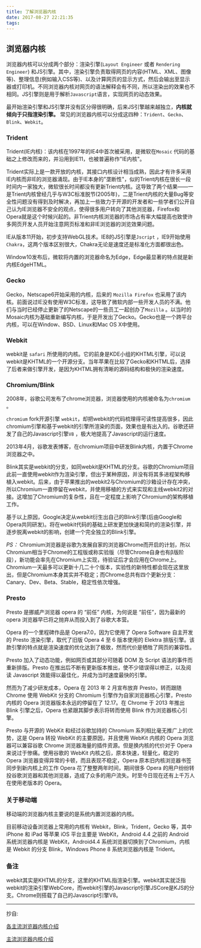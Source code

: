 ```yaml
---
title: 了解浏览器内核
date: 2017-08-27 22:21:35
tags:
---
```

## 浏览器内核
 浏览器内核可以分成两个部分：渲染引擎(`Layout Engineer` 或者 `Rendering Engineer`) 和JS引擎。其中，渲染引擎负责取得网页的内容(HTML、XML、图像等)、整理信息(例如输入CSS等)、以及计算网页的显示方式，然后会输出至显示器或打印机。不同浏览器内核对网页的语法解释会有不同，所以渲染出的效果也不相同。JS引擎则是用于解析`Javascript`语言，实现网页的动态效果。

最开始渲染引擎和JS引擎并没有区分得很明确，后来JS引擎越来越独立，**内核就倾向于只指渲染引擎。** 常见的浏览器内核可以分成这四种：`Trident`、`Gecko`、`Blink`、`Webkit`。
### Trident
Trident(IE内核)：该内核在1997年的IE4中首次被采用，是微软在`Mosaic` 代码的基础之上修改而来的，并沿用到IE11，也被普遍称作"IE内核"。

Trident实际上是一款开放的内核，其接口内核设计相当成熟，因此才有许多采用IE内核而非IE的浏览器涌现。由于IE本身的"垄断性"，似的Trient内核在很长一段时间内一家独大，微软很长时间都没有更新Trient内核。这导致了两个结果——一是Trient内核曾经几乎与W3C标准脱节(2005年)，二是Trient内核的大量Bug等安全性问题没有得到及时解决，再加上一些致力于开源的开发者和一些学者们公开自己认为IE浏览器不安全的观点，使得很多用户转向了其他浏览器，Firefox和Opera就是这个时候兴起的。非Trient内核浏览器的市场占有率大幅提高也致使许多网页开发人员开始注意网页标准和非IE浏览器的浏览效果问题。

IE从版本11开始，初步支持WebGL技术。IE8的JS引擎是`Jscript` ，IE9开始使用`Chakra`，这两个版本区别很大，Chakra无论是速度还是标准化方面都很出色。

Window10发布后，微软将内置的浏览器命名为Edge，Edge最显著的特点就是新内核EdgeHTML。
### Gecko
Gecko，Netscape6开始采用的内核，后来的 `Mozilla Firefox` 也采用了该内核。前面说过IE没有使用W3C标准，这导致了微软内部一些开发人员的不满。他们与当时已经停止更新了的Netscape的一些员工一起创办了`Mozilla` 。以当时的Mosaic内核为基础重新编写内核，于是开发出了Gecko。Gecko也是一个跨平台内核，可以在Window、BSD、Linux和Mac OS X中使用。
### Webkit
webkit是 `safari` 所使用的内核。它的前身是KDE小组的KHTML引擎，可以说webkit是KHTML的一个开源分支。当年苹果在比较了Gecko和KHTML后，选择了后者来做引擎开发，是因为KHTML拥有清晰的源码结构和极快的渲染速度。
### Chromium/Blink
2008年，谷歌公司发布了chrome浏览器，浏览器使用的内核被命名为`chromium` 。

`chromium` fork开源引擎 `webkit`，却把webkit的代码梳理得可读性提高很多，因此chromium引擎和基于webkit的引擎所渲染的页面，效果也是有出入的。谷歌还研发了自己的Javascript引擎`V8` ，极大地提高了Javascript的运行速度。

2013年4月，谷歌发表博客，在chromium项目中研发Blink内核，内置于Chrome浏览器之中。

Blink其实是webkit的分支，如同webkit是KHTML的分支。谷歌的Chromium项目此前一直使用webkit作为渲染引擎，但出于某种原因，并没有将其多进程架构移植入webkit。后来，由于苹果推出的webkit2与Chromium的沙箱设计存在冲突，所以Chromium一直停留在webkit，并使用移植的方式来实现和主线webkit2的对接。这增加了Chromium的复杂性，且在一定程度上影响了Chromium的架构移植工作。

基于以上原因，Google决定从webkit衍生出自己的Blink引擎(后由Google和Opera共同研发)。将在webkit代码的基础上研发更加快速和简约的渲染引擎，并逐步脱离webkit的影响，创建一个完全独立的Blink引擎。

*PS：* Chromium浏览器是谷歌为发展自家的浏览器Chrome而开启的计划，所以Chromium相当于Chrome的工程版或称实验版（尽管Chrome自身也有β版阶段），新功能会率先在Chromium上实现，待验证后才会应用在Chrome上。Chromium一天最多可以更新十几二十个版本，实验性的新特性都会现在这里放出，但是Chromium本身其实并不稳定；而Chrome总共有四个更新分支：Canary、Dev、Beta、Stable，稳定性依次增强。
### Presto
Presto 是挪威产浏览器 opera 的 “前任” 内核，为何说是 “前任”，因为最新的 opera 浏览器早已将之抛弃从而投入到了谷歌大本营。

Opera 的一个里程碑作品是 Opera7.0，因为它使用了 Opera Software 自主开发的 Presto 渲染引擎，取代了旧版 Opera 4 至 6 版本使用的 Elektra 排版引擎。该款引擎的特点就是渲染速度的优化达到了极致，然而代价是牺牲了网页的兼容性。

Presto 加入了动态功能，例如网页或其部分可随着 DOM 及 Script 语法的事件而重新排版。Presto 在推出后不断有更新版本推出，使不少错误得以修正，以及阅读 Javascript 效能得以最佳化，并成为当时速度最快的引擎。

然而为了减少研发成本，Opera 在 2013 年 2 月宣布放弃 Presto，转而跟随 Chrome 使用 WebKit 分支的 Chromium 引擎作为自家浏览器核心引擎，Presto 内核的 Opera 浏览器版本永远的停留在了 12.17。在 Chrome 于 2013 年推出 Blink 引擎之后，Opera 也紧跟其脚步表示将转而使用 Blink 作为浏览器核心引擎。

Presto 与开源的 WebKit 和经过谷歌加持的 Chromium 系列相比毫无推广上的优势，这是 Opera 转投 WebKit 的主要原因，并且使用 WebKit 内核的 Opera 浏览器可以兼容谷歌 Chrome 浏览器海量的插件资源。但是换内核的代价对于 Opera 来说过于惨痛。使用谷歌的 WebKit 内核之后，原本快速，轻量化，稳定的 Opera 浏览器变得异常的卡顿，而且表现不稳定，Opera 原本旧内核浏览器书签同步到新内核上的工作 Opera 花了整整两年时间，期间很多 Opera 的用户纷纷转投谷歌浏览器和其他浏览器，造成了众多的用户流失。时至今日现在还有上千万人在使用老版本的 Opera。
### 关于移动端
移动端的浏览器内核主要说的是系统内置浏览器的内核。

目前移动设备浏览器上常用的内核有 Webkit，Blink，Trident，Gecko 等，其中 iPhone 和 iPad 等苹果 iOS 平台主要是 WebKit，Android 4.4 之前的 Android 系统浏览器内核是 WebKit，Android4.4 系统浏览器切换到了Chromium，内核是 Webkit 的分支 Blink，Windows Phone 8 系统浏览器内核是 Trident。

### 备注
webkit其实是KHTML的分支，这里的KHTML指渲染引擎。webkit其实就泛指webkit的渲染引擎WebCore，而webkit引擎的Javascript引擎JSCore是KJS的分支。Chrome则搭载了自己的Javascript引擎V8。

___
抄自:

[各主流浏览器内核介绍](http://www.cnblogs.com/vajoy/p/3735553.html)

[主流浏览器内核介绍](http://web.jobbole.com/84826/)

